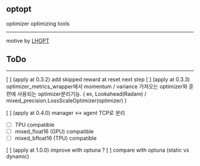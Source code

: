 ## optopt
optimizer optimizing tools

--------------------

motive by [LHOPT](https://arxiv.org/pdf/2106.00958.pdf)



## ToDo
------------------

[ ] (apply at 0.3.2) add skipped reward at reset next step
[ ] (apply at 0.3.3) optimizer_metrics_wrapper에서 momentum / variance 가져오는 optimizer와 훈련에 사용되는  optimizer분리기능. ( ex, Lookahead(Radam) / mixed_precision.LossScaleOptimizer(optimizer) )

[ ] (apply at 0.4.0) manager <-> agent TCP로 분리
- [ ] TPU compatible
- [ ] mixed_float16 (GPU) compatible
- [ ] mixed_bfloat16 (TPU) compatible

[ ] (apply at 1.0.0) improve with optuna ? 
[ ] compare with optuna (static vs dynamic)
